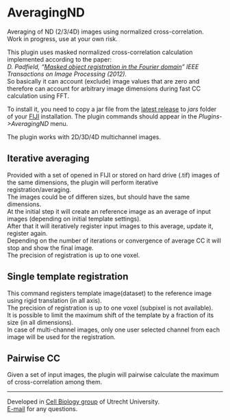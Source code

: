 # AveragingND

Averaging of ND (2/3/4D) images using normalized cross-correlation.   
Work in progress, use at your own risk.  

This plugin uses masked normalized cross-correlation calculation implemented according to the paper:  
_D. Padfield, “[Masked object registration in the Fourier domain](https://doi.org/10.1109/TIP.2011.2181402)” IEEE Transactions on Image Processing (2012)._  
So basically it can account (exclude) image values that are zero and therefore can account for arbitrary image dimensions during fast CC calculation using FFT.  

To install it, you need to copy a jar file from the [latest release](https://github.com/ekatrukha/AveragingND/releases) to _jars_ folder of your [FIJI](https://fiji.sc/) installation. The plugin commands should appear in the _Plugins->AveragingND_ menu.   

The plugin works with 2D/3D/4D multichannel images.  

## Iterative averaging

Provided with a set of opened in FIJI or stored on hard drive (.tif) images of the same dimensions, the plugin will perform iterative registration/averaging.  
The images could be of differen sizes, but should have the same dimensions.  
At the initial step it will create an reference image as an average of input images (depending on initial template settings).  
After that it will iteratively register input images to this average, update it, register again.   
Depending on the number of iterations or convergence of average CC it will stop and show the final image.  
The precision of registration is up to one voxel.  
 
## Single template registration

This command registers template image(dataset) to the reference image using rigid translation (in all axis).  
The precision of registration is up to one voxel (subpixel is not available).   
It is possible to limit the maximum shift of the template by a fraction of its size (in all dimensions).  
In case of multi-channel images, only one user selected channel from each image will be used for the registration.  


## Pairwise CC

Given a set of input images, the plugin will pairwise calculate the maximum of cross-correlation among them.  

----------

Developed in <a href='http://cellbiology.science.uu.nl/'>Cell Biology group</a> of Utrecht University.  
<a href="mailto:katpyxa@gmail.com">E-mail</a> for any questions.





